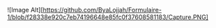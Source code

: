 ![Image Alt][https://github.com/ByaLojjah/Formulaire-1/blob/f28338e920c7eb74196648e85fc0f37608581183/Capture.PNG]
